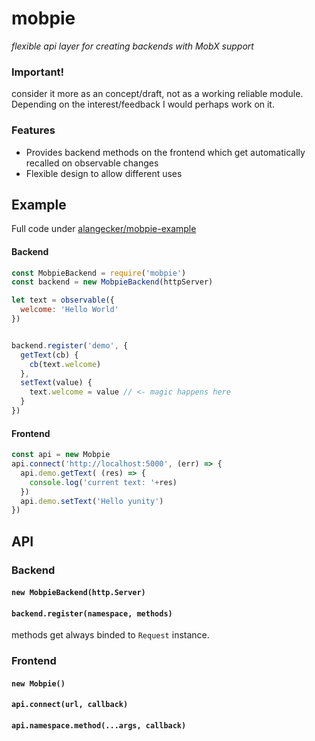 # mobpie
 _flexible api layer for creating backends with MobX support_

### Important!
consider it more as an concept/draft, not as a working reliable module. Depending on the interest/feedback I would perhaps work on it.

### Features
- Provides backend methods on the frontend
which get automatically recalled on observable changes
- Flexible design to allow different uses

## Example
Full code under [alangecker/mobpie-example](https://github.com/alangecker/mobpie-example)
#### Backend
```js
const MobpieBackend = require('mobpie')
const backend = new MobpieBackend(httpServer)

let text = observable({
  welcome: 'Hello World'
})


backend.register('demo', {
  getText(cb) {
    cb(text.welcome)
  },
  setText(value) {
    text.welcome = value // <- magic happens here
  }
})
```

#### Frontend
```js
const api = new Mobpie
api.connect('http://localhost:5000', (err) => {
  api.demo.getText( (res) => {
    console.log('current text: '+res)
  })
  api.demo.setText('Hello yunity')
})

```

## API
### Backend

#### `new MobpieBackend(http.Server)`
#### `backend.register(namespace, methods)`
methods get always binded to `Request` instance.


### Frontend
#### `new Mobpie()`
#### `api.connect(url, callback)`
#### `api.namespace.method(...args, callback)`

